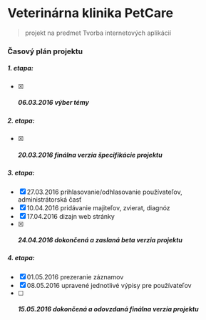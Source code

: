 # Veterinárna klinika PetCare

> projekt na predmet Tvorba internetových aplikácií

### Časový plán projektu
##### 1. etapa:
- [x] ##### 06.03.2016 výber témy

##### 2. etapa:
- [x] ##### 20.03.2016 finálna verzia špecifikácie projektu

##### 3. etapa:
- [x] 27.03.2016 prihlasovanie/odhlasovanie používateľov, administrátorská časť
- [x] 10.04.2016 pridávanie majiteľov, zvierat, diagnóz
- [x] 17.04.2016 dizajn web stránky
- [x] ##### 24.04.2016 dokončená a zaslaná beta verzia projektu

##### 4. etapa:
- [x] 01.05.2016 prezeranie záznamov
- [x] 08.05.2016 upravené jednotlivé výpisy pre používateľov
- [ ] ##### 15.05.2016 dokončená a odovzdaná finálna verzia projektu
